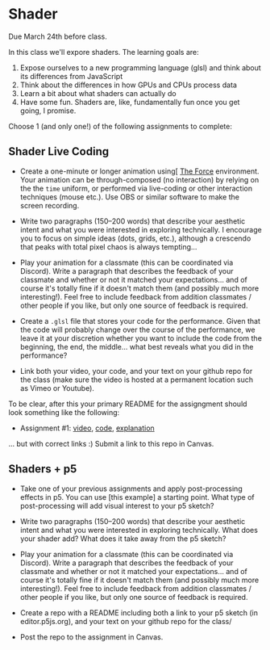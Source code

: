 # Shader

Due March 24th before class. 

In this class we'll expore shaders. The learning goals are:
1. Expose ourselves to a new programming language (glsl) and think about its differences from JavaScript
2. Think about the differences in how GPUs and CPUs process data
3. Learn a bit about what shaders can actually do
4. Have some fun. Shaders are, like, fundamentally fun once you get going, I promise. 

Choose 1 (and only one!) of the following assignments to complete:

## Shader Live Coding

- Create a one-minute or longer animation using[ [The Force](https://shawnlawson.github.io/The_Force/) environment. Your animation can be through-composed (no interaction) by relying on the the `time` uniform, or performed via live-coding or other interaction techniques (mouse etc.). Use OBS
or similar software to make the screen recording.

- Write two paragraphs (150–200 words) that describe your aesthetic intent and what you were interested in exploring technically. I encourage you to focus on simple ideas (dots, grids, etc.), although a crescendo that peaks with total pixel chaos is always tempting... 

- Play your animation for a classmate (this can be coordinated via Discord). Write a paragraph that describes the feedback of your classmate and whether or not it matched your expectations... and of course it's totally fine if it doesn't match them (and possibly much more interesting!). Feel free to include feedback from addition classmates / other people if you like, but only one source of feedback is required.

- Create a `.glsl` file that stores your code for the performance. Given that the code will probably change over the course of the performance, we leave it at your discretion whether you want to include the code from the beginning, the end, the middle... what best reveals what you did in the performance?

- Link both your video, your code, and your text on your github repo for the class (make sure the video is hosted at a permanent location such as Vimeo or Youtube).
  
To be clear, after this your primary README for the assigngment should look something like the following:

- Assignment #1: [video](http://wpi.edu), [code](http://wpi.edu), [explanation](http://wpi.edu)

... but with correct links :) Submit a link to this repo in Canvas.

## Shaders + p5

- Take one of your previous assignments and apply post-processing effects in p5. You can use [this example] a starting point. What type of post-processing will
add visual interest to your p5 sketch?

- Write two paragraphs (150–200 words) that describe your aesthetic intent and what you were interested in exploring technically. What does your shader add? What does it take away from the p5 sketch?

- Play your animation for a classmate (this can be coordinated via Discord). Write a paragraph that describes the feedback of your classmate and whether or not it matched your expectations... and of course it's totally fine if it doesn't match them (and possibly much more interesting!). Feel free to include feedback from addition classmates / other people if you like, but only one source of feedback is required.

- Create a repo with a README including both a link to your p5 sketch (in editor.p5js.org), and your text on your github repo for the class/

- Post the repo to the assignment in Canvas.

